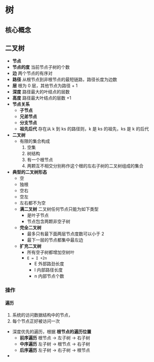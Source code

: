 # 树

## 核心概念

## 二叉树
* **节点**
* **节点的度** 当前节点子树的个数
* **边** 两个节点的有序对
* **路径** 从根节点到非根节点的最短链路，路径长度为边数
* **层** 根为 0 层，其他节点为路径 + 1
* **深度** 路径最大的叶结点的层数
* **高度** 路径最大叶结点的层数 +1
* **节点关系**
  * **子节点** 
  * **兄弟节点**
  * **分支节点**
  * **祖先后代** 存在从 k 到 ks 的路径则，k 是 ks 的祖先，ks 是 k 的后代
* **二叉树**
  * 有限的集合构成
    1. 空集
    2. 树结构
      1. 有一个根节点
      2. 两颗互不相交分别称作这个根的左右子树的二叉树组成的集合
* **典型的二叉树形态**
  * 空
  * 独根
  * 空右
  * 空左
  * 左右都不为空
  * **满二叉树** 二叉树任何节点只能为如下类型
    * 是叶子节点
    * 节点包含两颗非空子树
  * **完全二叉树** 
    * 最多只有最下面两层节点度数可以小于 2
    * 最下一层的节点都集中最左边
  * **扩充二叉树** 
    * 所有空子树都增加空树叶
    * `E = I +2n` 
      * E 外部路劲长度 
      * I 内部路径长度
      * n 内部节点个数

### 操作
#### 遍历
1. 系统的访问数据结构中的节点，
2. 每个节点正好被访问一次
  
* 深度优先的遍历，根据 **根节点的遍历位置**
  * **前序遍历** 根节点 -> 左子树 -> 右子树
  * **中序遍历** 左子树 -> 根节点 -> 右子树
  * **后序遍历** 左子树 -> 右子树 -> 根节点
*  